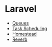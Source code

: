 # Laravel

- [Queues](queues.md)
- [Task Scheduling](scheduling.md)
- [Homestead](homestead.md)
- [Reverb](reverb.md)
